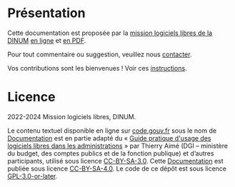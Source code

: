 # Présentation

Cette documentation est proposée par la [mission logiciels libres de la DINUM](https://code.gouv.fr) [en ligne](https://code.gouv.fr/documentation/) et [en PDF](https://code.gouv.fr/documentation/logiciels-libres-et-administration-publique.pdf).

Pour tout commentaire ou suggestion, veuillez nous [contacter](https://code.gouv.fr/fr/contact/).

Vos contributions sont les bienvenues !  Voir ces [instructions](https://github.com/codegouvfr/documentation/blob/main/CONTRIBUTING.fr.md).

# Licence

2022-2024 Mission logiciels libres, DINUM.

Le contenu textuel disponible en ligne sur [code.gouv.fr](https://code.gouv.fr) sous le nom de [Documentation](https://code.gouv.fr/documentation/) est en partie adapté du « [Guide pratique d'usage des logiciels libres dans les administrations](https://adullact.org/IMG/pdf/GuideLLadministrations-V1.2.0.pdf) » par Thierry Aimé (DGI – ministère du budget, des comptes publics et de la fonction publique) et d’autres participants, utilisé sous licence [CC-BY-SA-3.0](https://creativecommons.org/licenses/by-sa/3.0/deed.fr). Cette [Documentation](https://code.gouv.fr/documentation) est publiée sous licence [CC-BY-SA-4.0](https://creativecommons.org/licenses/by-sa/4.0/deed.fr). Le code de ce dépôt est sous licence [GPL-3.0-or-later](https://github.com/codegouvfr/documentation/blob/main/LICENSES/GPL-3.0-or-later.txt).
